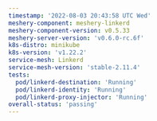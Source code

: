 ```yaml
---
timestamp: '2022-08-03 20:43:58 UTC Wed'
meshery-component: meshery-linkerd
meshery-component-version: v0.5.33
meshery-server-version: 'v0.6.0-rc.6f'
k8s-distro: minikube
k8s-version: 'v1.22.2'
service-mesh: Linkerd
service-mesh-version: 'stable-2.11.4'
tests:
  pod/linkerd-destination: 'Running'
  pod/linkerd-identity: 'Running'
  pod/linkerd-proxy-injector: 'Running'
overall-status: 'passing'
---
```

